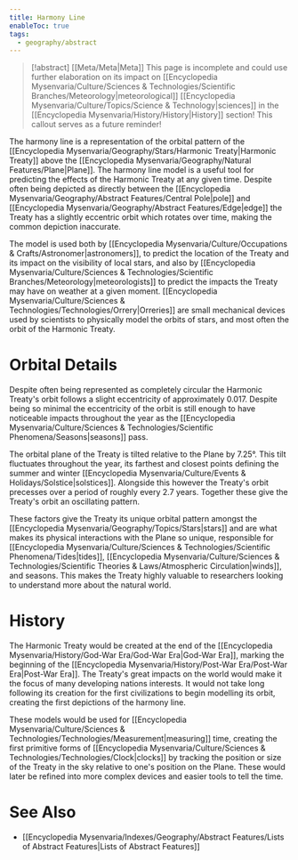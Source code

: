```yaml
---
title: Harmony Line
enableToc: true
tags:
  - geography/abstract
---
```


>[!abstract] [[Meta/Meta|Meta]]
>This page is incomplete and could use further elaboration on its impact on [[Encyclopedia Mysenvaria/Culture/Sciences & Technologies/Scientific Branches/Meteorology|meteorological]] [[Encyclopedia Mysenvaria/Culture/Topics/Science & Technology|sciences]] in the [[Encyclopedia Mysenvaria/History/History|History]] section! This callout serves as a future reminder!

The harmony line is a representation of the orbital pattern of the [[Encyclopedia Mysenvaria/Geography/Stars/Harmonic Treaty|Harmonic Treaty]] above the [[Encyclopedia Mysenvaria/Geography/Natural Features/Plane|Plane]]. The harmony line model is a useful tool for predicting the effects of the Harmonic Treaty at any given time. Despite often being depicted as directly between the [[Encyclopedia Mysenvaria/Geography/Abstract Features/Central Pole|pole]] and [[Encyclopedia Mysenvaria/Geography/Abstract Features/Edge|edge]] the Treaty has a slightly eccentric orbit which rotates over time, making the common depiction inaccurate.

The model is used both by [[Encyclopedia Mysenvaria/Culture/Occupations & Crafts/Astronomer|astronomers]], to predict the location of the Treaty and its impact on the visibility of local stars, and also by [[Encyclopedia Mysenvaria/Culture/Sciences & Technologies/Scientific Branches/Meteorology|meteorologists]] to predict the impacts the Treaty may have on weather at a given moment. [[Encyclopedia Mysenvaria/Culture/Sciences & Technologies/Technologies/Orrery|Orreries]] are small mechanical devices used by scientists to physically model the orbits of stars, and most often the orbit of the Harmonic Treaty.
# Orbital Details
Despite often being represented as completely circular the Harmonic Treaty's orbit follows a slight eccentricity of approximately 0.017. Despite being so minimal the eccentricity of the orbit is still enough to have noticeable impacts throughout the year as the [[Encyclopedia Mysenvaria/Culture/Sciences & Technologies/Scientific Phenomena/Seasons|seasons]] pass.

The orbital plane of the Treaty is tilted relative to the Plane by 7.25°. This tilt fluctuates throughout the year, its farthest and closest points defining the summer and winter [[Encyclopedia Mysenvaria/Culture/Events & Holidays/Solstice|solstices]]. Alongside this however the Treaty's orbit precesses over a period of roughly every 2.7 years. Together these give the Treaty's orbit an oscillating pattern.

These factors give the Treaty its unique orbital pattern amongst the [[Encyclopedia Mysenvaria/Geography/Topics/Stars|stars]] and are what makes its physical interactions with the Plane so unique, responsible for [[Encyclopedia Mysenvaria/Culture/Sciences & Technologies/Scientific Phenomena/Tides|tides]], [[Encyclopedia Mysenvaria/Culture/Sciences & Technologies/Scientific Theories & Laws/Atmospheric Circulation|winds]], and seasons. This makes the Treaty highly valuable to researchers looking to understand more about the natural world.
# History
The Harmonic Treaty would be created at the end of the [[Encyclopedia Mysenvaria/History/God-War Era/God-War Era|God-War Era]], marking the beginning of the [[Encyclopedia Mysenvaria/History/Post-War Era/Post-War Era|Post-War Era]]. The Treaty's great impacts on the world would make it the focus of many developing nations interests. It would not take long following its creation for the first civilizations to begin modelling its orbit, creating the first depictions of the harmony line.

These models would be used for [[Encyclopedia Mysenvaria/Culture/Sciences & Technologies/Technologies/Measurement|measuring]] time, creating the first primitive forms of [[Encyclopedia Mysenvaria/Culture/Sciences & Technologies/Technologies/Clock|clocks]] by tracking the position or size of the Treaty in the sky relative to one's position on the Plane. These would later be refined into more complex devices and easier tools to tell the time.
# See Also
- [[Encyclopedia Mysenvaria/Indexes/Geography/Abstract Features/Lists of Abstract Features|Lists of Abstract Features]]